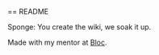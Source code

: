 == README

Sponge: You create the wiki, we soak it up.

Made with my mentor at [Bloc](http://bloc.io).

